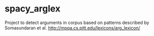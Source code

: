 # spacy_arglex
Project to detect arguments in corpus based on patterns described by Somasundaran et al. http://mpqa.cs.pitt.edu/lexicons/arg_lexicon/
